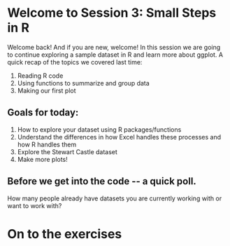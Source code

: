 # Welcome to Session 3: Small Steps in R

Welcome back! And if you are new, welcome! In this session we are going to continue exploring a sample dataset in R and learn more about ggplot.
A quick recap of the topics we covered last time:

1. Reading R code
2. Using functions to summarize and group data
3. Making our first plot

## Goals for today:

1. How to explore your dataset using R packages/functions
2. Understand the differences in how Excel handles these processes and how R handles them
3. Explore the Stewart Castle dataset
4. Make more plots!

## Before we get into the code -- a quick poll.
How many people already have datasets you are currently working with or want to work with?

# On to the exercises
